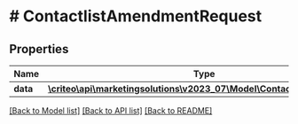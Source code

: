# # ContactlistAmendmentRequest

## Properties

Name | Type | Description | Notes
------------ | ------------- | ------------- | -------------
**data** | [**\criteo\api\marketingsolutions\v2023_07\Model\ContactlistAmendment**](ContactlistAmendment.md) |  |

[[Back to Model list]](../../README.md#models) [[Back to API list]](../../README.md#endpoints) [[Back to README]](../../README.md)
